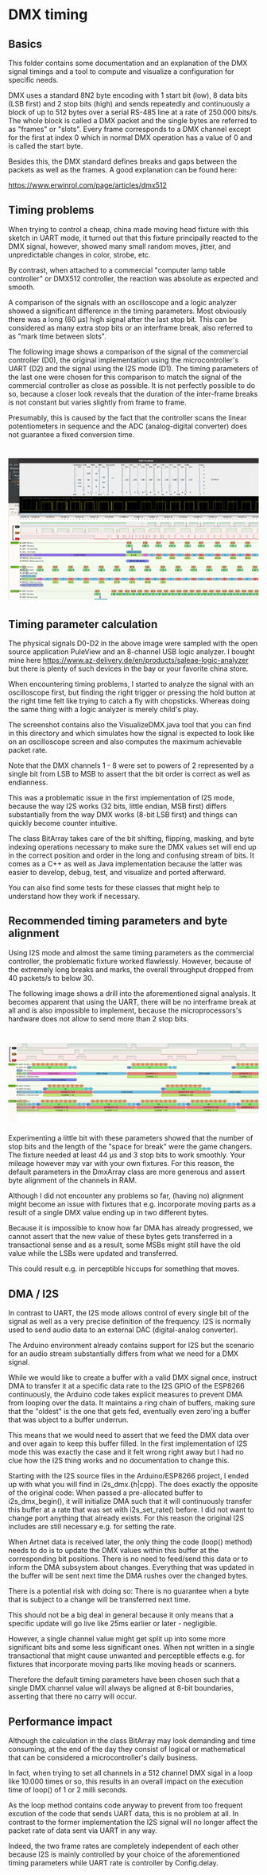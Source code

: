 # DMX timing

## Basics

This folder contains some documentation and an explanation of the DMX signal
timings and a tool to compute and visualize a configuration for specific
needs.

DMX uses a standard 8N2 byte encoding with 1 start bit (low), 8 data bits
(LSB first) and 2 stop bits (high) and sends repeatedly and continuously a 
block of up to 512 bytes over a serial RS-485 line at a rate of 250.000 bits/s.
The whole block is called a DMX packet and the single bytes are referred 
to as "frames" or "slots". Every frame corresponds to a DMX channel except for the
first at index 0 which in normal DMX operation has a value of 0 and is called 
the start byte.

Besides this, the DMX standard defines breaks and gaps between the packets
as well as the frames. A good explanation can be found here: 

https://www.erwinrol.com/page/articles/dmx512

## Timing problems

When trying to control a cheap, china made moving head fixture with this
sketch in UART mode, it turned out that this fixture principally reacted to the 
DMX signal, however, showed many small random moves, jitter, and unpredictable 
changes in color, strobe, etc.

By contrast, when attached to a commercial "computer lamp table controller" 
or DMX512 controller, the reaction was absolute as expected and smooth.

A comparison of the signals with an oscilloscope and a logic analyzer showed
a significant difference in the timing parameters. Most obviously there was
a long (60 μs) high signal after the last stop bit.
This can be considered as many extra stop bits or an interframe break,
also referred to as "mark time between slots".

The following image shows a comparison of the signal of the commercial
controller (D0), the original implementation using the microcontroller's 
UART (D2) and the signal using the I2S mode (D1).
The timing parameters of the last one were chosen for this comparison to match
the signal of the commercial controller as close as possible.
It is not perfectly possible to do so, because a closer look reveals that the
duration of the inter-frame breaks is not constant but varies slightly from
frame to frame. 

Presumably, this is caused by the fact that the controller scans the 
linear potentiometers in sequence and the ADC (analog-digital converter) 
does not guarantee a fixed conversion time.

# ![](Compare_Manual_I2S_UART.png)

## Timing parameter calculation

The physical signals D0-D2 in the above image were sampled with the open
source application PuleView and an 8-channel USB logic analyzer.
I bought mine here https://www.az-delivery.de/en/products/saleae-logic-analyzer
but there is plenty of such devices in the bay or your favorite china store.

When encountering timing problems, I started to analyze the signal with an 
oscilloscope first, but finding the right trigger or pressing the hold button 
at the right time felt like trying to catch a fly with chopsticks.
Whereas doing the same thing with a logic analyzer is merely child's play.
 
The screenshot contains also the VisualizeDMX.java tool that you can find 
in this directory and which simulates how the signal is expected to look like 
on an oscilloscope screen and also computes the maximum achievable packet rate.

Note that the DMX channels 1 - 8 were set to powers of 2 represented by a single
bit from LSB to MSB to assert that the bit order is correct as well as endianness.

This was a problematic issue in the first implementation of I2S mode, because
the way I2S works (32 bits, little endian, MSB first) differs substantially 
from the way DMX works (8-bit LSB first) and things can quickly become counter
intuitive.

The class BitArray takes care of the bit shifting, flipping, masking, and byte 
indexing operations necessary to make sure the DMX values set will end up in 
the correct position and order in the long and confusing stream of bits.
It comes as a C++ as well as Java implementation because the latter was
easier to develop, debug, test, and visualize and ported afterward.

You can also find some tests for these classes that might help to understand
how they work if necessary.

## Recommended timing parameters and byte alignment

Using I2S mode and almost the same timing parameters as the commercial
controller, the problematic fixture worked flawlessly. 
However, because of the extremely long breaks and marks, the overall 
throughput dropped from 40 packets/s to below 30.

The following image shows a drill into the aforementioned signal analysis.
It becomes apparent that using the UART, there will be no interframe break at
all and is also impossible to implement, because the microprocessors's
hardware does not allow to send more than 2 stop bits.

# ![](Interframe.png)

Experimenting a little bit with these parameters showed that the number of
stop bits and the length of the "space for break" were the game changers.
The fixture needed at least 44 μs and 3 stop bits to work smoothly. 
Your mileage however may var with your own fixtures. 
For this reason, the default parameters in the DmxArray class are more 
generous and assert byte alignment of the channels in RAM.

Although I did not encounter any problems so far, (having no) alignment 
might become an issue with fixtures that e.g. incorporate moving parts 
as a result of a single DMX value ending up in two different bytes.

Because it is impossible to know how far DMA has already progressed, 
we cannot assert that the new value of these bytes gets transferred in
a transactional sense and as a result, some MSBs might still have the old 
value while the LSBs were updated and transferred.

This could result e.g. in perceptible hiccups for something that moves.

 
## DMA / I2S
 
In contrast to UART, the I2S mode allows control of every single bit of the signal
as well as a very precise definition of the frequency. I2S is normally used
to send audio data to an external DAC (digital-analog converter).

The Arduino environment already contains support for I2S but the scenario
for an audio stream substantially differs from what we need for a DMX
signal.

While we would like to create a buffer with a valid DMX signal once,
instruct DMA to transfer it at a specific data rate to the I2S GPIO of the
ESP8266 continuously, the Arduino code takes explicit measures to prevent 
DMA from looping over the data.
It maintains a ring chain of buffers, making sure that the "oldest" is the 
one that gets fed, eventually even zero'ing a buffer that was ubject to a
buffer underrun.

This means that we would need to assert that we feed the DMX data over and
over again to keep this buffer filled. In the first implementation of I2S 
mode this was exactly the case and it felt wrong right away but I had no 
clue how the I2S thing works and no documentation to change this.

Starting with the I2S source files in the Arduino/ESP8266 project,
I ended up with what you will find in i2s_dmx.{h|cpp}.
The does exactly the opposite of the original code: 
When passed a pre-allocated buffer to i2s_dmx_begin(), it will initialize 
DMA such that it will continuously transfer this buffer at a rate that 
was set with i2s_set_rate() before.
I did not want to change port anything that already exists. For this reason
the original I2S includes are still necessary e.g. for setting the rate.

When Artnet data is received later, the only thing the code (loop() method) 
needs to do is to update the DMX values within this buffer at the 
corresponding bit positions. 
There is no need to feed/send this data or to inform the DMA
subsystem about changes. Everything that was updated in the buffer will be
sent next time the DMA rushes over the changed bytes.

There is a potential risk with doing so: There is no guarantee when a byte
that is subject to a change will be transferred next time. 

This should not be a big deal in general because it only means that a specific
update will go live like 25ms earlier or later - negligible.

However, a single channel value might get split up into some more
significant bits and some less significant ones. When not written in a 
single transactional that might cause unwanted and perceptible effects e.g.
for fixtures that incorporate moving parts like moving heads or scanners.

Therefore the default timing parameters have been chosen such that a single
DMX channel value will always be aligned at 8-bit boundaries, asserting that
there no carry will occur.

## Performance impact

Although the calculation in the class BitArray may look demanding and time
consuming, at the end of the day they consist of logical or mathematical
that can be considered a microcontroller's daily business.

In fact, when trying to set all channels in a 512 channel DMX sigal in a 
loop like 10.000 times or so, this results in an overall impact on the execution
time of loop() of 1 or 2 milli seconds.

As the loop method contains code anyway to prevent from too frequent excution 
of the code that sends UART data, this is no problem at all.
In contrast to the former implementation the I2S signal will no longer affect
the packet rate of data sent via UART in any way.

Indeed, the two frame rates are completely independent of each other because
I2S is mainly controlled by your choice of the aforementioned timing parameters
while UART rate is controller by Config.delay.












